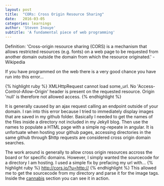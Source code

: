```yaml
---
layout: post
title:  "CORs: Cross Origin Resource Sharing"
date:   2016-03-05
categories: learnings
author: 'Steven Inouye'
subtitle: 'A fundamental piece of web programming'
---
```

Definition: 'Cross-origin resource sharing (CORS) is a mechanism that allows restricted resources (e.g. fonts) on a web page to be requested from another domain outside the domain from which the resource originated.' -Wikipedia

If you have programmed on the web there is a very good chance you have run into this error...

{% highlight ruby %}
XMLHttpRequest cannot load some_url. No 'Access-Control-Allow-Origin' header is present on the requested resource. Origin 'null' is therefore not allowed access.
{% endhighlight %}

It is generally caused by an ajax request calling an endpoint outside of your domain. I ran into this error because I tried to immediately display images that are saved in my github folder. Basically I needed to get the names of the files inside a directory not included in my Jekyll blog. Then use the names to populate a HTML page with a simple ng-repeate in angular. It is unfortuate when hosting your github pages, accessing directories in the same github through $http requests are considered cross origin domain searches. 

The work around is generally to allow cross origin resources accross the board or for specific domains. However, I simply wanted the sourcecode for a directory I am hosting. I used a simple fix by prefacing my url with...
{% highlight ruby %}
http://cors.io/?u=http://
{% endhighlight %}
This allowed me to get the sourcecode from my directory and parse it for the image tags. Inside the <a href="/cannabis#/kasper">cannabis</a> section you can see it in action.